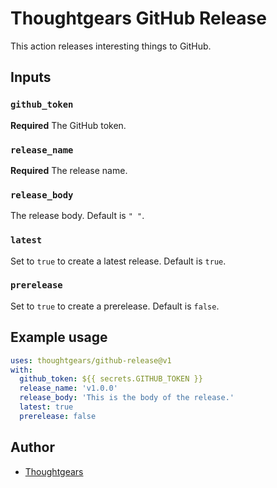 # Thoughtgears GitHub Release

This action releases interesting things to GitHub.

## Inputs

### `github_token`

**Required** The GitHub token.

### `release_name`

**Required** The release name.

### `release_body`

The release body. Default is `" "`.

### `latest`

Set to `true` to create a latest release. Default is `true`.

### `prerelease`

Set to `true` to create a prerelease. Default is `false`.

## Example usage

```yaml
uses: thoughtgears/github-release@v1
with:
  github_token: ${{ secrets.GITHUB_TOKEN }}
  release_name: 'v1.0.0'
  release_body: 'This is the body of the release.'
  latest: true
  prerelease: false
```

## Author

- [Thoughtgears](https://www.thoughtgears.co.uk)
